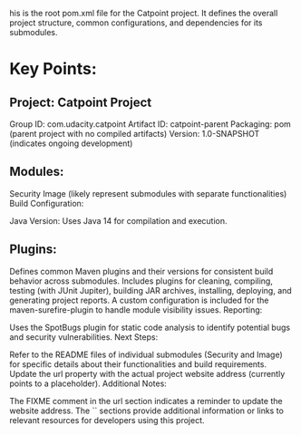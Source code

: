 his is the root pom.xml file for the Catpoint project. It defines the overall project structure, common configurations, and dependencies for its submodules.

# Key Points:

## Project: Catpoint Project
Group ID: com.udacity.catpoint
Artifact ID: catpoint-parent
Packaging: pom (parent project with no compiled artifacts)
Version: 1.0-SNAPSHOT (indicates ongoing development)

## Modules:
Security
Image (likely represent submodules with separate functionalities)
Build Configuration:

Java Version: Uses Java 14 for compilation and execution.
## Plugins:
Defines common Maven plugins and their versions for consistent build behavior across submodules.
Includes plugins for cleaning, compiling, testing (with JUnit Jupiter), building JAR archives, installing, deploying, and generating project reports.
A custom configuration is included for the maven-surefire-plugin to handle module visibility issues.
Reporting:

Uses the SpotBugs plugin for static code analysis to identify potential bugs and security vulnerabilities.
Next Steps:

Refer to the README files of individual submodules (Security and Image) for specific details about their functionalities and build requirements.
Update the url property with the actual project website address (currently points to a placeholder).
Additional Notes:

The FIXME comment in the url section indicates a reminder to update the website address.
The `` sections provide additional information or links to relevant resources for developers using this project.
